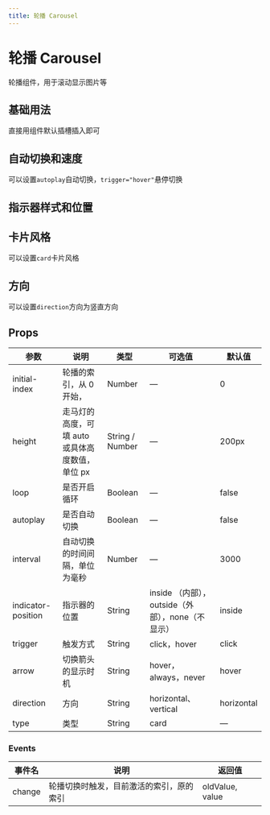 ```yaml
---
title: 轮播 Carousel
---
```


<f-back-top></f-back-top>

# 轮播 Carousel

轮播组件，用于滚动显示图片等

## 基础用法

直接用组件默认插槽插入即可

<preview path="./demo/Carousel/Basic.vue"></preview>

## 自动切换和速度

可以设置`autoplay`自动切换，`trigger="hover"`悬停切换

<preview path="./demo/Carousel/Auto.vue"></preview>

## 指示器样式和位置

<preview path="./demo/Carousel/Style.vue"></preview>

## 卡片风格

可以设置`card`卡片风格

<preview path="./demo/Carousel/Card.vue"></preview>

## 方向

可以设置`direction`方向为竖直方向

<preview path="./demo/Carousel/Direction.vue"></preview>

## Props

| 参数               | 说明                                            | 类型            | 可选值                                           | 默认值     |
| ------------------ | ----------------------------------------------- | --------------- | ------------------------------------------------ | ---------- |
| initial-index      | 轮播的索引，从 0 开始，                         | Number          | —                                                | 0          |
| height             | 走马灯的高度，可填 auto 或具体高度数值，单位 px | String / Number | —                                                | 200px      |
| loop               | 是否开启循环                                    | Boolean         | —                                                | false      |
| autoplay           | 是否自动切换                                    | Boolean         | —                                                | false      |
| interval           | 自动切换的时间间隔，单位为毫秒                  | Number          | —                                                | 3000       |
| indicator-position | 指示器的位置                                    | String          | inside （内部），outside（外部），none（不显示） | inside     |
| trigger            | 触发方式                                        | String          | click，hover                                     | click      |
| arrow              | 切换箭头的显示时机                              | String          | hover，always，never                             | hover      |
| direction          | 方向                                            | String          | horizontal、vertical                             | horizontal |
| type               | 类型                                            | String          | card                                             | —          |

### Events

| 事件名 | 说明                                     | 返回值          |
| ------ | ---------------------------------------- | --------------- |
| change | 轮播切换时触发，目前激活的索引，原的索引 | oldValue, value |
